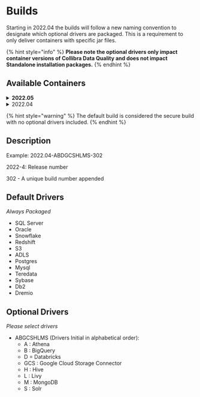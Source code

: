 # Builds

Starting in 2022.04 the builds will follow a new naming convention to designate which optional drivers are packaged.  This is a requirement to only deliver containers with specific jar files.&#x20;

{% hint style="info" %}
**Please note the optional drivers only impact container versions of Collibra Data Quality and does not impact Standalone installation packages.**
{% endhint %}

## **Available Containers**

<details>

<summary><strong>2022.05</strong></summary>

#### Collibra Data Quality

* 2022.05-L-701
* 2022.05-AL-703
* 2022.05-L-714
* 2022.05-AL-715
* 2022.05-H-716
* 2022.05-AHM-717

#### Spark

* 3.2.0-2022.05-L-701
* 3.2.0-2022.05-AL-703
* 3.2.0-2022.05-L-714
* 3.2.0-2022.05-AL-715
* 3.2.0-2022.05-H-716
* 3.2.0-2022.05-AHM-717

</details>

<details>

<summary>2022.04</summary>

**Collibra Data Quality**

* 2022.04-L-303&#x20;
* 2022.04-AL-302&#x20;
* 2022.04-296&#x20;
* 2022.04-A-295&#x20;
* 2022.04-ALL-294 2
* 022.04-ABHGCSGCRS-291

**Spark**

* 3.2.0-2022.04-L-303&#x20;
* 3.2.0-2022.04-AL-302&#x20;
* 3.2.0-2022.04-296&#x20;
* 3.2.0-2022.04-A-295&#x20;
* 3.2.0-2022.04-ALL-294&#x20;
* 3.2.0-2022.04-ABHGCSGCRS-291

</details>

{% hint style="warning" %}
The default build is considered the secure build with no optional drivers included.
{% endhint %}

## **Description**

Example: 2022.04-ABDGCSHLMS-302

2022-4: Release number

302 - A unique build number appended&#x20;

## **Default Drivers**&#x20;

_Always Packaged_

* SQL Server
* Oracle
* Snowflake
* Redshift
* S3
* ADLS
* Postgres
* Mysql
* Teredata
* Sybase
* Db2
* Dremio

## **Optional Drivers**

_Please select drivers_

* ABGCSHLMS (Drivers Initial in alphabetical order):
  * A : Athena
  * B : BigQuery
  * D = Databricks
  * GCS : Google Cloud Storage Connector
  * H : Hive
  * L : Livy
  * M : MongoDB
  * S : Solr
